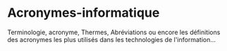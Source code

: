 # Acronymes-informatique
Terminologie, acronyme, Thermes, Abréviations ou encore les définitions des acronymes les plus utilisés dans les technologies de l'information...
